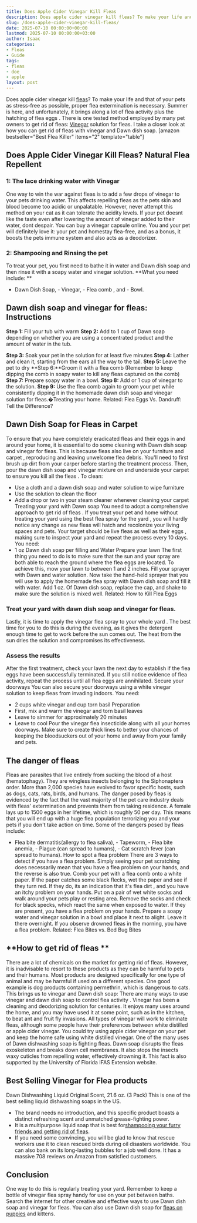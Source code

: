 ```yaml
---
title: Does Apple Cider Vinegar Kill Fleas
description: Does apple cider vinegar kill fleas? To make your life and that of your pets as stress-free as possible, proper flea extermination is necessary. Summer is...
slug: /does-apple-cider-vinegar-kill-fleas/
date: 2025-07-10 00:00:00+00:00
lastmod: 2025-07-10 00:00:00+03:00
author: Isaac
categories:
- Fleas
- Guide
tags:
- fleas
- doe
- apple
layout: post
---
```

Does apple cider vinegar kill [fleas](https://pestpolicy.com/does-baking-soda-kill-fleas/)? To make your life and that of your pets as stress-free as possible, proper flea extermination is necessary.
Summer is here, and unfortunately, it brings along a lot of flea activity plus the hatching of
flea eggs
.
There is one tested method employed by many pet owners to get rid of fleas:
[Vinegar](https://www.pacificcollege.edu/news/blog/2015/04/25/what-does-apple-cider-vinegar-not-do)
solution for fleas. I take a closer look at how you can get rid of fleas with vinegar and Dawn dish soap.
[amazon bestseller="Best Flea Killer" items="2" template="table"]
## Does Apple Cider Vinegar Kill Fleas? Natural Flea Repellent
### 1: The lace drinking water with Vinegar
One way to win the war against
fleas is to add a few drops
of vinegar to your pets drinking water. This affects
repelling fleas
as the pets skin and blood become too acidic or unpalatable.
However, never attempt this method on your cat as it can tolerate the acidity levels.
If your pet doesnt like the taste even after lowering the amount of vinegar added to their water, dont despair.
You can buy a vinegar capsule online. You and your pet will definitely love it: your pet and homestay flea-free, and as a bonus, it boosts the pets immune system and also acts as a deodorizer.
### 2: Shampooing and Rinsing the pet
To treat your pet, you first need to bathe it in water and
Dawn dish soap
and then rinse it with a soapy water and vinegar solution.
**What you need include: **
- Dawn Dish Soap, - Vinegar, -
Flea comb
, and - Bowl.
## **Dawn dish soap and vinegar for fleas: Instructions**
**Step 1:**
Fill your tub with warm
**Step 2:**
Add  to 1 cup of Dawn soap depending on whether you are using a concentrated product and the amount of water in the tub.

**Step 3:**
Soak your pet in the solution for at least five minutes
**Step 4:**
Lather and clean it, starting from the ears all the way to the tail.
**Step 5:**
Leave the pet to dry
**Step 6:**Groom it with a flea comb
(Remember to keep dipping the comb in soapy water to kill any fleas captured on the comb)
**Step 7:**
Prepare soapy water in a bowl.
**Step 8:**
Add  or 1 cup of vinegar to the solution.
**Step 9:**
Use the flea comb again to groom your pet while consistently dipping it in the homemade dawn dish soap and vinegar solution for fleas.�Treating your home.
Related:
Flea Eggs Vs. Dandruff: Tell the Difference?
## Dawn Dish Soap for Fleas in Carpet
To ensure that you have completely eradicated
fleas and their eggs
in and around your home, it is essential to do some cleaning with Dawn dish soap and vinegar for fleas.
This is because
fleas also live on your furniture and carpet
, reproducing and leaving unwelcome flea debris.
You'll need to first brush up dirt from your carper before starting the treatment process. Then, pour the dawn dish soap and vinegar mixture on and underside your
carpet to ensure you kill all the fleas
.
To clean:
- Use a cloth and a dawn dish soap and water solution to wipe furniture
- Use the solution to clean the floor
- Add a drop or two in your steam cleaner whenever cleaning your carpet
Treating your yard with Dawn soap
You need to adopt a comprehensive approach to get
rid of fleas
. If you treat your pet and home without treating your yard using the
best flea spray for the yard
, you will hardly notice any change as new fleas will hatch and recolonize your living spaces and pets.
Your target should be
live fleas as well as their eggs
, making sure to inspect your yard and repeat the process every 10 days.
You need:
- 1 oz Dawn dish soap per filling and Water
Prepare your lawn
The first thing you need to do is to make sure that the sun and your spray are both able to reach the ground where the flea eggs are located. To achieve this, mow your lawn to between 1 and 2 inches.
Fill your sprayer with Dawn and water solution.
Now take the hand-held sprayer that you will use to apply the homemade
flea spray
with Dawn dish soap and fill it with water. Add 1 oz. Of Dawn dish soap, replace the cap, and shake to make sure the solution is mixed well.
Related:
How to Kill Flea Eggs
### Treat your yard with dawn dish soap and vinegar for fleas.
Lastly, it is time to apply the vinegar flea
spray to your whole yard
. The best time for you to do this is during the evening, as it gives the detergent enough time to get to work before the sun comes out.
The heat from the sun dries the solution and compromises its effectiveness.
### Assess the results
After the first treatment, check your lawn the next day to establish if the flea eggs have been successfully terminated.
If you still notice evidence of flea activity, repeat the process until all flea eggs are annihilated.
Secure your doorways
You can also secure your doorways using a white vinegar solution to keep fleas from invading indoors. You need:
- 2 cups white vinegar and  cup torn basil
Preparation
- First, mix and warm the vinegar and torn basil leaves
- Leave to simmer for approximately 20 minutes
- Leave to cool
Pour the vinegar flea insecticide along with all your homes doorways. Make sure to create thick lines to better your chances of keeping the bloodsuckers out of your home and away from your family and pets.
## The danger of fleas
Fleas are parasites that live
entirely from sucking the blood of a host (hematophagy). They are wingless insects belonging to the Siphonaptera order. More than 2,000 species have evolved to favor specific hosts, such as dogs, cats, rats, birds, and humans.
The danger posed by fleas is evidenced by the fact that the vast majority of the pet care industry deals with fleas' extermination and prevents them from taking residence. A female lays up to 1500 eggs in her lifetime, which is roughly 50 per day.
This means that you will end up with a huge flea population terrorizing you and your pets if you don't take action on time.
Some of the dangers posed by fleas include:
- Flea bite dermatitis(allergy to flea saliva), - Tapeworm, - Flea bite anemia, - Plague (can spread to humans), - Cat scratch fever (can spread to humans).
How to
spot a flea problem
There are 3 ways to detect if you have a flea problem. Simply seeing your pet scratching does necessarily mean that you have a flea problem on your hands, and the reverse is also true.
Comb your pet with a flea
comb onto a white paper. If the paper catches some black flecks, wet the paper and see if they turn red. If they do, its an indication that it's
flea dirt
, and you have an itchy problem on your hands.
Put on a pair of wet white socks and walk around your pets play or resting area. Remove the socks and check for black specks, which react the same when exposed to water. If they are present, you have a flea problem on your hands.
Prepare a soapy water and vinegar solution in a bowl and place it next to alight. Leave it there overnight. If you observe drowned fleas in the morning, you have a flea problem.
Related:
Flea Bites vs. Bed Bug Bites
## **How to get rid of fleas **
There are a lot of chemicals on the market for getting rid of fleas. However, it is inadvisable to resort to these products as they can be harmful to pets and their humans.
Most products are designed specifically for one type of animal and may be harmful if used on a different species. One good example is dog products containing permethrin, which is dangerous to cats.
This brings us to vinegar and Dawn dish soap: There are many ways to use vinegar and dawn dish soap to
control flea activity
.
Vinegar has been a cleaning
and deodorizing solution for centuries.
It enjoys many uses around the home, and you may have used it at some point, such as in the kitchen, to beat
ant and fruit fly
invasions. All types of vinegar will work to eliminate fleas, although some people have their preferences between white distilled or apple cider vinegar.
You could try using apple cider vinegar on your
pet and keep the home safe
using white distilled vinegar. One of the many uses of Dawn dishwashing soap is fighting fleas. Dawn soap disrupts the fleas exoskeleton and breaks down cell membranes.
It also stops the insects waxy cuticles from repelling water, effectively drowning it. This fact is also supported by the University of Florida IFAS Extension website.
## Best Selling Vinegar for Flea products
Dawn Dishwashing Liquid Original Scent, 21.6 oz. (3 Pack) This is one of the best selling liquid dishwashing soaps in the US.
- The brand needs no introduction, and this specific product boasts a distinct refreshing scent and unmatched grease-fighting power.
- It is a multipurpose liquid soap that is best for[shampooing your furry friends and getting rid of fleas](https://pestpolicy.com/best-flea-shampoo-for-dogs/).
- If you need some convincing, you will be glad to know that rescue workers use it to clean rescued birds during oil disasters worldwide.
You can also bank on its long-lasting bubbles for a job well done. It has a massive 708 reviews on Amazon from satisfied customers.
## Conclusion
One way to do this is regularly treating your yard. Remember to keep a bottle of vinegar flea spray handy for use on your pet between baths.
Search the internet for other creative and effective ways to use Dawn dish soap and vinegar for fleas. You can also use Dawn dish soap for
[fleas on puppies](https://pestpolicy.com/best-puppy-shampoo-for-fleas/)
and kittens.